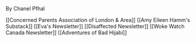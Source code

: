 By Chanel Pfhal

[[Concerned Parents Association of London & Area]]
[[Amy Eileen Hamm's Substack]]
[[Eva's Newsletter]]
[[Disaffected Newsletter]]
[[Woke Watch Canada Newsletter]]
[[Adventures of Bad Hijabi]]